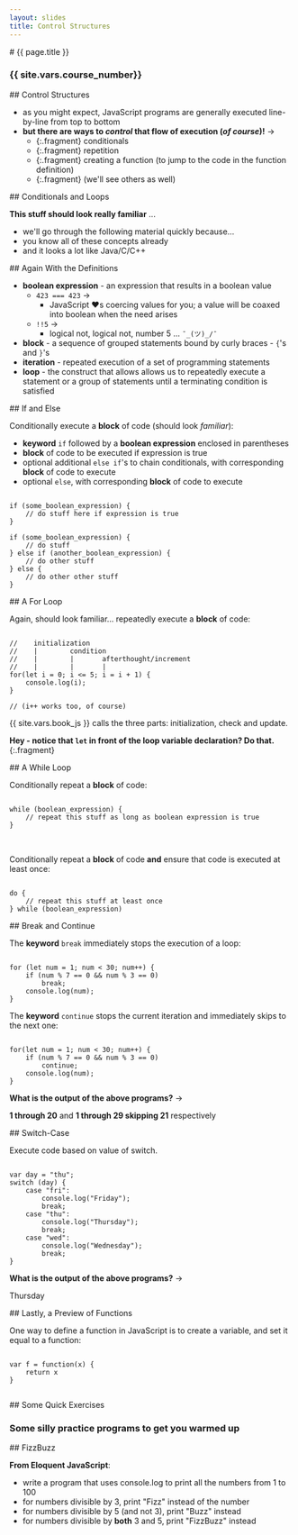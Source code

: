 ```yaml
---
layout: slides
title: Control Structures
---
```


<section markdown="block" class="intro-slide">
# {{ page.title }}

### {{ site.vars.course_number}}

</section>



<section markdown="block">
## Control Structures

* as you might expect, JavaScript programs are generally executed line-by-line from top to bottom
* __but there are ways to _control_ that flow of execution (_of course_)!__ &rarr;
	* {:.fragment} conditionals
	* {:.fragment} repetition
	* {:.fragment} creating a function (to jump to the code in the function definition)
	* {:.fragment} (we'll see others as well)


</section>

<section markdown="block">
## Conditionals and Loops

__This stuff should look really familiar__ ...

* we'll go through the following material quickly because...
* you know all of these concepts already
* and it looks a lot like Java/C/C++
</section>

<section markdown="block">
## Again With the Definitions

* __boolean expression__ - an expression that results in a boolean value
	* <code>423 === 423</code> &rarr;
		* JavaScript &#10084;s coercing values for you; a value will be coaxed into boolean when the need arises
	* <code>!!5</code> &rarr;
		* logical not, logical not, number 5 ... <code>¯\_(ツ)_/¯</code>
* __block__ - a sequence of grouped statements bound by curly braces - <code>{</code>'s and <code>}</code>'s
* __iteration__ - repeated execution of a set of programming statements
* __loop__ - the construct that allows allows us to repeatedly execute a statement or a group of statements until a terminating condition is satisfied
</section>

<section markdown="block">
## If and Else

Conditionally execute a __block__ of code (should look _familiar_):

* __keyword__ <code>if</code> followed by a __boolean expression__ enclosed in parentheses
* __block__ of code to be executed if expression is true
* optional additional <code>else if</code>'s to chain conditionals, with corresponding __block__ of code to execute
* optional <code>else</code>, with corresponding __block__ of code to execute

<pre><code data-trim contenteditable>
if (some_boolean_expression) {
	// do stuff here if expression is true
}

if (some_boolean_expression) {
	// do stuff 
} else if (another_boolean_expression) {
	// do other stuff
} else {
	// do other other stuff
}
</code></pre>

</section>

<section markdown="block">
## A For Loop


Again, should look familiar... repeatedly execute a __block__ of code:

<pre><code data-trim contenteditable>
//    initialization
//    |        condition
//    |        |       afterthought/increment
//    |        |       |
for(let i = 0; i <= 5; i = i + 1) {
	console.log(i);
}

// (i++ works too, of course)
</code></pre>

{{ site.vars.book_js }} calls the three parts: initialization, check and update.

__Hey - notice that <code>let</code> in front of the loop variable declaration?  Do that.__
{:.fragment}
</section>


<section markdown="block">
## A While Loop

Conditionally repeat a __block__ of code:
<pre><code data-trim contenteditable>
while (boolean_expression) {
	// repeat this stuff as long as boolean expression is true
}
</code></pre>
<br>

Conditionally repeat a __block__ of code __and__ ensure that code is executed at least once:
<pre><code data-trim contenteditable>
do {
	// repeat this stuff at least once
} while (boolean_expression)
</code></pre>
</section>

<section markdown="block">
## Break and Continue

The __keyword__ <code>break</code> immediately stops the execution of a loop:

<pre><code data-trim contenteditable>
for (let num = 1; num < 30; num++) { 
	if (num % 7 == 0 && num % 3 == 0)
		break; 
	console.log(num);
}
</code></pre>

The __keyword__ <code>continue</code> stops the current iteration and immediately skips to the next one:
<pre><code data-trim contenteditable>
for(let num = 1; num < 30; num++) { 
	if (num % 7 == 0 && num % 3 == 0)
		continue; 
	console.log(num);
}
</code></pre>

__What is the output of the above programs?__ &rarr; 

<span class="fragment">__1 through 20__ and __1 through 29 skipping 21__ respectively</span>
</section>

<section markdown="block">
## Switch-Case

Execute code based on value of switch.

<pre><code data-trim contenteditable>
var day = "thu";
switch (day) { 
	case "fri":
		console.log("Friday");
		break;
	case "thu":
		console.log("Thursday");
		break;
	case "wed":
		console.log("Wednesday");
		break;
}
</code></pre>

__What is the output of the above programs?__ &rarr; 

<span class="fragment">Thursday</span>

</section>

<section markdown="block">
## Lastly, a Preview of Functions

One way to define a function in JavaScript is to create a variable, and set it equal to a function:

<pre><code data-trim contenteditable>
var f = function(x) {
	return x
}

</code></pre>
</section>

<section markdown="block">
## Some Quick Exercises

### Some silly practice programs to get you warmed up
</section>

<section markdown="block">
## FizzBuzz

__From Eloquent JavaScript__:

* write a program that uses console.log to print all the numbers from 1 to 100
* for numbers divisible by 3, print "Fizz" instead of the number
* for numbers divisible by 5 (and not 3), print "Buzz" instead
* for numbers divisible by __both__ 3 and 5, print "FizzBuzz" instead
</section>

<!--
<section markdown="block">
## Max Number

* write a function that takes one parameter, an array - assume that it will only have 0 or more numbers
* the function should return the largest number in the array
</section>
-->

